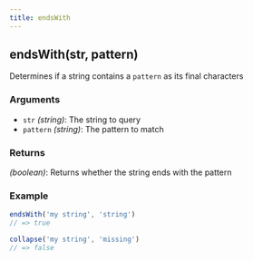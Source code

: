 ```yaml
---
title: endsWith
---
```


## endsWith(str, pattern)

Determines if a string contains a `pattern` as its final characters


### Arguments
* `str` *(string)*: The string to query
* `pattern` *(string)*: The pattern to match

### Returns
*(boolean)*: Returns whether the string ends with the pattern


### Example
```js
endsWith('my string', 'string')
// => true

collapse('my string', 'missing')
// => false
```
